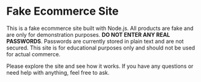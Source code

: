 # Fake Ecommerce Site

This is a fake ecommerce site built with Node.js. All products are fake and are only for demonstration purposes. **DO NOT ENTER ANY REAL PASSWORDS**. Passwords are currently stored in plain text and are not secured. This site is for educational purposes only and should not be used for actual commerce.

Please explore the site and see how it works. If you have any questions or need help with anything, feel free to ask.

